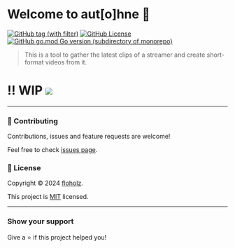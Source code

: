 # Welcome to aut[o]hne 👋
[![GitHub tag (with filter)](https://img.shields.io/github/v/release/floholz/autohne?label=latest)](https://github.com/floholz/autohne/releases/latest)
[![GitHub License](https://img.shields.io/github/license/floholz/autohne)](./LICENSE)
[![GitHub go.mod Go version (subdirectory of monorepo)](https://img.shields.io/github/go-mod/go-version/floholz/autohne?logo=go&labelColor=gray&label=%20)](https://go.dev/dl/)


> This is a tool to gather the latest clips of a streamer and create short-format videos from it.

# ‼️ WIP ![](https://geps.dev/progress/60)

---

### 🤝 Contributing

Contributions, issues and feature requests are welcome!

Feel free to check [issues page](https://github.com/floholz/autohne/issues).


### 📝 License

Copyright © 2024 [floholz](https://github.com/floholz).

This project is [MIT](./LICENSE) licensed.

---

### Show your support

Give a ⭐ if this project helped you!